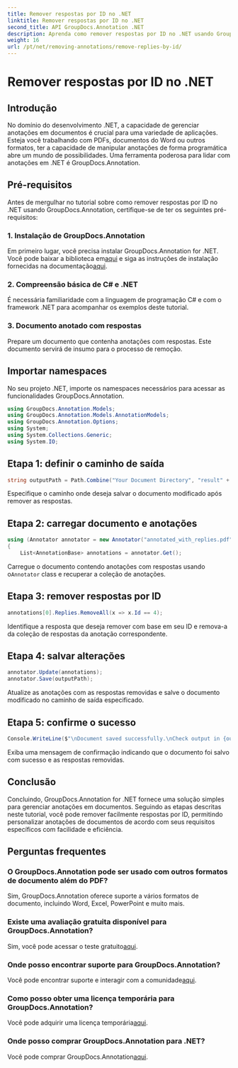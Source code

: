 ```yaml
---
title: Remover respostas por ID no .NET
linktitle: Remover respostas por ID no .NET
second_title: API GroupDocs.Annotation .NET
description: Aprenda como remover respostas por ID no .NET usando GroupDocs.Annotation. Siga nosso tutorial passo a passo para um gerenciamento eficiente de anotações de documentos.
weight: 16
url: /pt/net/removing-annotations/remove-replies-by-id/
---
```


# Remover respostas por ID no .NET

## Introdução
No domínio do desenvolvimento .NET, a capacidade de gerenciar anotações em documentos é crucial para uma variedade de aplicações. Esteja você trabalhando com PDFs, documentos do Word ou outros formatos, ter a capacidade de manipular anotações de forma programática abre um mundo de possibilidades. Uma ferramenta poderosa para lidar com anotações em .NET é GroupDocs.Annotation.
## Pré-requisitos
Antes de mergulhar no tutorial sobre como remover respostas por ID no .NET usando GroupDocs.Annotation, certifique-se de ter os seguintes pré-requisitos:
### 1. Instalação de GroupDocs.Annotation
 Em primeiro lugar, você precisa instalar GroupDocs.Annotation for .NET. Você pode baixar a biblioteca em[aqui](https://releases.groupdocs.com/annotation/net/) e siga as instruções de instalação fornecidas na documentação[aqui](https://tutorials.groupdocs.com/annotation/net/).
### 2. Compreensão básica de C# e .NET
É necessária familiaridade com a linguagem de programação C# e com o framework .NET para acompanhar os exemplos deste tutorial.
### 3. Documento anotado com respostas
Prepare um documento que contenha anotações com respostas. Este documento servirá de insumo para o processo de remoção.

## Importar namespaces
No seu projeto .NET, importe os namespaces necessários para acessar as funcionalidades GroupDocs.Annotation.
```csharp
using GroupDocs.Annotation.Models;
using GroupDocs.Annotation.Models.AnnotationModels;
using GroupDocs.Annotation.Options;
using System;
using System.Collections.Generic;
using System.IO;
```
## Etapa 1: definir o caminho de saída
```csharp
string outputPath = Path.Combine("Your Document Directory", "result" + Path.GetExtension("input.pdf"));
```
Especifique o caminho onde deseja salvar o documento modificado após remover as respostas.
## Etapa 2: carregar documento e anotações
```csharp
using (Annotator annotator = new Annotator("annotated_with_replies.pdf"))
{
    List<AnnotationBase> annotations = annotator.Get();
```
 Carregue o documento contendo anotações com respostas usando o`Annotator` class e recuperar a coleção de anotações.
## Etapa 3: remover respostas por ID
```csharp
annotations[0].Replies.RemoveAll(x => x.Id == 4);
```
Identifique a resposta que deseja remover com base em seu ID e remova-a da coleção de respostas da anotação correspondente.
## Etapa 4: salvar alterações
```csharp
annotator.Update(annotations);
annotator.Save(outputPath);
```
Atualize as anotações com as respostas removidas e salve o documento modificado no caminho de saída especificado.
## Etapa 5: confirme o sucesso
```csharp
Console.WriteLine($"\nDocument saved successfully.\nCheck output in {outputPath}.");
```
Exiba uma mensagem de confirmação indicando que o documento foi salvo com sucesso e as respostas removidas.

## Conclusão
Concluindo, GroupDocs.Annotation for .NET fornece uma solução simples para gerenciar anotações em documentos. Seguindo as etapas descritas neste tutorial, você pode remover facilmente respostas por ID, permitindo personalizar anotações de documentos de acordo com seus requisitos específicos com facilidade e eficiência.
## Perguntas frequentes
### O GroupDocs.Annotation pode ser usado com outros formatos de documento além do PDF?
Sim, GroupDocs.Annotation oferece suporte a vários formatos de documento, incluindo Word, Excel, PowerPoint e muito mais.
### Existe uma avaliação gratuita disponível para GroupDocs.Annotation?
 Sim, você pode acessar o teste gratuito[aqui](https://releases.groupdocs.com/).
### Onde posso encontrar suporte para GroupDocs.Annotation?
 Você pode encontrar suporte e interagir com a comunidade[aqui](https://forum.groupdocs.com/c/annotation/10).
### Como posso obter uma licença temporária para GroupDocs.Annotation?
 Você pode adquirir uma licença temporária[aqui](https://purchase.groupdocs.com/temporary-license/).
### Onde posso comprar GroupDocs.Annotation para .NET?
 Você pode comprar GroupDocs.Annotation[aqui](https://purchase.groupdocs.com/buy).